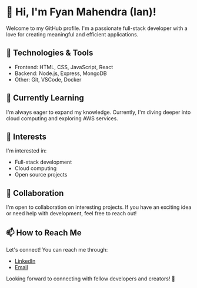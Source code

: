 # 👋 Hi, I'm Fyan Mahendra (Ian)!

Welcome to my GitHub profile. I'm a passionate full-stack developer with a love for creating meaningful and efficient applications.

## 🔧 Technologies & Tools
- Frontend: HTML, CSS, JavaScript, React
- Backend: Node.js, Express, MongoDB
- Other: Git, VSCode, Docker

## 🌱 Currently Learning
I'm always eager to expand my knowledge. Currently, I'm diving deeper into cloud computing and exploring AWS services.

## 👀 Interests
I'm interested in:
- Full-stack development
- Cloud computing
- Open source projects

## 💞️ Collaboration
I'm open to collaboration on interesting projects. If you have an exciting idea or need help with development, feel free to reach out!

## 📫 How to Reach Me
Let's connect! You can reach me through:
- [LinkedIn](www.linkedin.com/in/sofyan-mahendra)
- [Email](Fyanmahendra@gmail.com)

Looking forward to connecting with fellow developers and creators! 🚀

